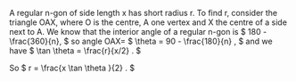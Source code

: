 A regular n-gon of side length x has short radius r. To find r, consider
the triangle OAX, where O is the centre, A one vertex and X the centre
of a side next to A. We know that the interior angle of a regular n-gon
is $ 180 - \frac{360}{n}, $ so angle OAX=
$ \theta = 90 - \frac{180}{n} , $ and we have
$ \tan \theta = \frac{r}{x/2} . $

So $ r = \frac{x \tan \theta }{2} . $
